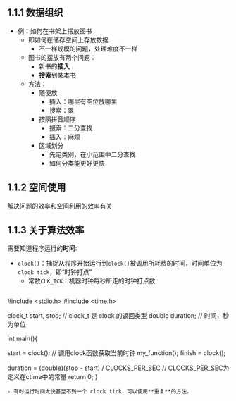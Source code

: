 ## 1.1.1 数据组织

- 例：如何在书架上摆放图书
	- 即如何在储存空间上存放数据
		- 不一样规模的问题，处理难度不一样
	- 图书的摆放有两个问题：
		- 新书的**插入**
		- **搜索**到某本书
	- 方法：
		- 随便放
			- 插入：哪里有空位放哪里
			- 搜索：累
		- 按照拼音顺序
			- 搜索：二分查找
			- 插入：麻烦
		- 区域划分
			- 先定类别，在小范围中二分查找
			- 如何分类能更好更快

## 1.1.2 空间使用

解决问题的效率和空间利用的效率有关

## 1.1.3 关于算法效率

需要知道程序运行的**时间**:
- `clock()`：捕捉从程序开始运行到`clock()`被调用所耗费的时间，时间单位为`clock tick`，即“时钟打点”
	- 常数`CLK_TCK`：机器时钟每秒所走的时钟打点数
	```C
#include <stdio.h>
#include <time.h>

clock_t start, stop; // clock_t 是 clock 的返回类型
double duration; // 时间，秒为单位

int main(){
   
  start = clock(); // 调用clock函数获取当前时钟
  my_function();
  finish = clock(); 
   
  duration = (double)(stop - start) / CLOCKS_PER_SEC  // CLOCKS_PER_SEC为定义在ctime中的常量
  return 0;
}

```
- 有时运行时间太快甚至不到一个 clock tick，可以使用**重复**的方法。